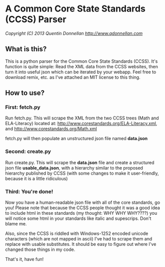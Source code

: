 # A Common Core State Standards (CCSS) Parser
*Copyright (C) 2013 Quentin Donnellan*
*http://www.qdonnellan.com*

## What is this?
This is a python parser for the Common Core State Standards (CCSS). It's function is quite simple: Read the XML data from the CCSS websites, then turn it into useful json which can be iterated by your webapp. Feel free to download remix, etc. as I've attached an MIT license to this thing.

## How to use?

### First: fetch.py
Run fetch.py. This will scrape the XML from the two CCSS trees (Math and ELA-Literacy) located at: http://www.corestandards.org/ELA-Literacy.xml, and http://www.corestandards.org/Math.xml

fetch.py will then populate an unstructured json file named **data.json**

### Second: create.py
Run create.py. This will scrape the **data.json** file and create a structured json file **usable_data.json**, with a hierarchy similar to the proposed hierarchy published by CCSS (with some changes to make it user-friendly, because it is a little ridiculous)

### Third: You're done!
Now you have a human-readable json file with all of the core standards, go you! Please note that because the CCSS people thought it was a good idea to include html in these standards (my thought: WHY WHY WHY????) you will notice some html in your standards like italic and supescrips. Don't blame me.

Also, since the CCSS is riddled with Windows-1252 encoded unicode characters (which are not mapped in ascii) I've had to scrape them and replace with usable substitutes. It should be easy to figure out where I've changed those things in my code. 

That's it, have fun!
